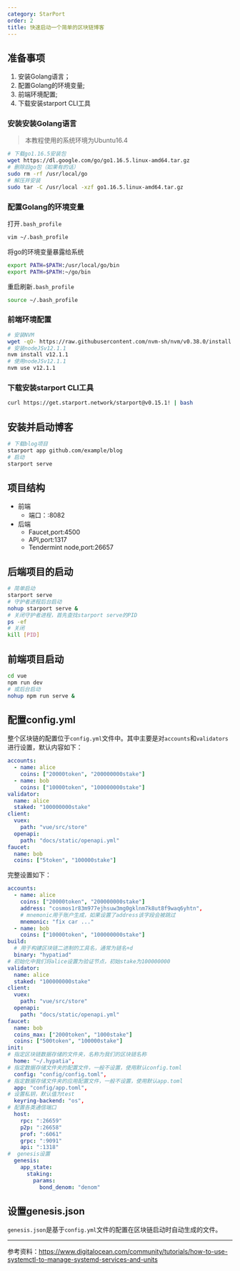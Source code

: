 ```yaml
---
category: StarPort
order: 2
title: 快速启动一个简单的区块链博客
---
```


## 准备事项

1. 安装Golang语言；
2. 配置Golang的环境变量;
3. 前端环境配置;
4. 下载安装starport CLI工具
   
### 安装安装Golang语言

> 本教程使用的系统环境为Ubuntu16.4

```bash
# 下载go1.16.5安装包
wget https://dl.google.com/go/go1.16.5.linux-amd64.tar.gz
# 删除旧go包（如果有的话）
sudo rm -rf /usr/local/go
# 解压并安装
sudo tar -C /usr/local -xzf go1.16.5.linux-amd64.tar.gz
```

### 配置Golang的环境变量

打开`.bash_profile `
```bash
vim ~/.bash_profile 
```

将go的环境变量暴露给系统
```bash
export PATH=$PATH:/usr/local/go/bin
export PATH=$PATH:~/go/bin
```

重启刷新`.bash_profile`
```bash
source ~/.bash_profile 
```

### 前端环境配置

```bash
# 安装NVM
wget -qO- https://raw.githubusercontent.com/nvm-sh/nvm/v0.38.0/install.sh | bash
# 安装nodeJSv12.1.1
nvm install v12.1.1
# 使用nodeJSv12.1.1
nvm use v12.1.1
```

### 下载安装starport CLI工具

```bash
curl https://get.starport.network/starport@v0.15.1! | bash
```

## 安装并启动博客

```bash
# 下载blog项目
starport app github.com/example/blog
# 启动
starport serve
```

## 项目结构

* 前端
  * 端口：:8082
* 后端
  * Faucet,port:4500
  * API,port:1317
  * Tendermint node,port:26657

## 后端项目的启动

```bash
# 简单启动
starport serve
# 守护者进程后台启动
nohup starport serve &
# 关闭守护者进程，首先查找starport serve的PID
ps -ef
# 关闭
kill [PID]
```

## 前端项目启动

```bash
cd vue
npm run dev
# 或后台启动
nohup npm run serve &
```

## 配置config.yml

整个区块链的配置位于`config.yml`文件中。其中主要是对`accounts`和`validators`进行设置，默认内容如下：

```yml
accounts:
  - name: alice
    coins: ["20000token", "200000000stake"]
  - name: bob
    coins: ["10000token", "100000000stake"]
validator:
  name: alice
  staked: "100000000stake"
client:
  vuex:
    path: "vue/src/store"
  openapi:
    path: "docs/static/openapi.yml"
faucet:
  name: bob
  coins: ["5token", "100000stake"]
```

完整设置如下：

```yml
accounts:
  - name: alice
    coins: ["20000token", "200000000stake"]
    address: "cosmos1r83m977ejhsuw3mg0gklnm7k8ut8f9waq6yhtn",
    # mnemonic用于账户生成，如果设置了address该字段会被跳过
    mnemonic: "fix car ..."
  - name: bob
    coins: ["10000token", "100000000stake"]
build:
  # 用于构建区块链二进制的工具名，通常为链名+d
  binary: "hypatiad"
# 初始化中我们将alice设置为验证节点，初始stake为100000000
validator:
  name: alice
  staked: "100000000stake"
client:
  vuex:
    path: "vue/src/store"
  openapi:
    path: "docs/static/openapi.yml"
faucet:
  name: bob
  coins_max: ["2000token", "1000stake"]
  coins: ["500token", "100000stake"]
init:
# 指定区块链数据存储的文件夹，名称为我们的区块链名称
  home: "~/.hypatia",
# 指定数据存储文件夹的配置文件，一般不设置，使用默认config.toml
  config: "config/config.toml",
# 指定数据存储文件夹的应用配置文件，一般不设置，使用默认app.toml
  app: "config/app.toml",
# 设置私钥，默认值为test
  keyring-backend: "os",
# 配置各类通信端口
  host:
    rpc: ":26659"
    p2p: ":26658"
    prof: ":6061"
    grpc: ":9091"
    api: ":1318"
#  genesis设置
  genesis:   
    app_state:
      staking:
        params:
          bond_denom: "denom"
```

## 设置genesis.json

`genesis.json`是基于`config.yml`文件的配置在区块链启动时自动生成的文件。

---------

参考资料：https://www.digitalocean.com/community/tutorials/how-to-use-systemctl-to-manage-systemd-services-and-units
